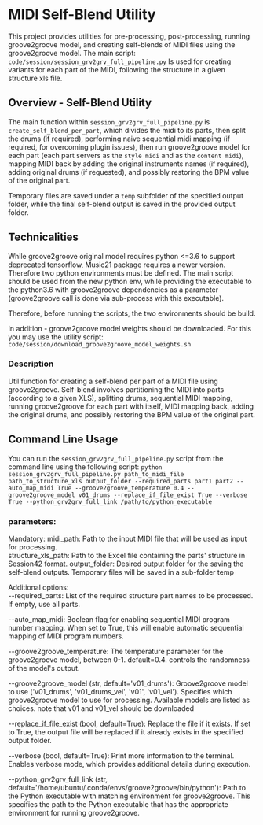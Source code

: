 # MIDI Self-Blend Utility

This project provides utilities for pre-processing, post-processing, running groove2groove model, and creating self-blends of MIDI files using the groove2groove model.
The main script: `code/session/session_grv2grv_full_pipeline.py`
Is used for creating variants for each part of the MIDI, following the structure in a given structure xls file. 

## Overview - Self-Blend Utility

The main function within `session_grv2grv_full_pipeline.py` is `create_self_blend_per_part`, which divides the midi to its parts, then split the drums (if required), performing naive sequential midi mapping (if required, for overcoming plugin issues), then run groove2groove model for each part (each part servers as the `style midi` and as the `content midi`), mapping MIDI back by adding the original instruments names (if required), adding original drums (if requested), and possibly restoring the BPM value of the original part.

Temporary files are saved under a `temp` subfolder of the specified output folder, while the final self-blend output is saved in the provided output folder.


## Technicalities
While groove2groove original model requires python <=3.6 to support deprecated tensorflow, Music21 package requires a newer version. Therefore two python environments must be defined.
The main script should be used from the new python env, while providing the executable to the python3.6 with groove2groove dependencies as a parameter (groove2groove call is done via sub-process with this executable).

Therefore, before running the scripts, the two environments should be build.

In addition - groove2groove model weights should be downloaded. For this you may use the utility script: 
`code/session/download_groove2groove_model_weights.sh`


### Description

Util function for creating a self-blend per part of a MIDI file using groove2groove. Self-blend involves partitioning the MIDI into parts (according to a given XLS), splitting drums, sequential MIDI mapping, running groove2groove for each part with itself, MIDI mapping back, adding the original drums, and possibly restoring the BPM value of the original part.


## Command Line Usage
You can run the `session_grv2grv_full_pipeline.py` script from the command line using the following script:
```python session_grv2grv_full_pipeline.py path_to_midi_file path_to_structure_xls output_folder --required_parts part1 part2 --auto_map_midi True --groove2groove_temperature 0.4 --groove2groove_model v01_drums --replace_if_file_exist True --verbose True --python_grv2grv_full_link /path/to/python_executable```

### parameters:
Mandatory:
  midi_path: Path to the input MIDI file that will be used as input for processing.      
  structure_xls_path: Path to the Excel file containing the parts' structure in Session42 format.
  output_folder: Desired output folder for the saving the self-blend outputs. 
    Temporary files will be saved in a sub-folder temp

Additional options:      
  --required_parts: List of the required structure part names to be processed. If empty, use all parts.
  
  --auto_map_midi: Boolean flag for enabling sequential MIDI program number mapping.
      When set to True, this will enable automatic sequential mapping of MIDI program numbers.
  
  --groove2groove_temperature: The temperature parameter for the groove2groove model, between 0-1. default=0.4. controls the randomness of the model's output.

  --groove2groove_model (str, default='v01_drums'): Groove2groove model to use ('v01_drums', 'v01_drums_vel', 'v01', 'v01_vel').
      Specifies which groove2groove model to use for processing. Available models are listed as choices. note that v01 and v01_vel should be downloaded

  --replace_if_file_exist (bool, default=True): Replace the file if it exists.
      If set to True, the output file will be replaced if it already exists in the specified output folder.

  --verbose (bool, default=True): Print more information to the terminal.
      Enables verbose mode, which provides additional details during execution.

  --python_grv2grv_full_link (str, default='/home/ubuntu/.conda/envs/groove2groove/bin/python'): Path to the Python executable with matching environment for groove2groove.
      This specifies the path to the Python executable that has the appropriate environment for running groove2groove.
